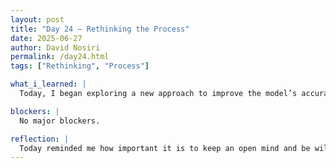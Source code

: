 ```yaml
---
layout: post
title: "Day 24 – Rethinking the Process"
date: 2025-06-27
author: David Nosiri
permalink: /day24.html
tags: ["Rethinking", "Process"]

what_i_learned: |
  Today, I began exploring a new approach to improve the model’s accuracy on the ECG image datasets, based on a suggestion from our graduate mentor, Sudip. He advised me to create a fresh Google Colab notebook separate from the one the team has been using. The idea was to start from scratch and try different techniques—this way, we could either confirm our current process or discover better alternatives. I began implementing this new pipeline and made it up to the signal processing stage. While working through it, I noticed something that might have been done incorrectly in our previous implementation. Although I’m still in the process of verifying it, this discovery could explain part of the model’s low accuracy. If confirmed, I’ll need to revise and update our experimental diagram to reflect the corrected steps. Additionally, we decided to include Ms. Heather in our weekly video presentation. It was nice bringing her into the process, and we made sure she was updated and involved in showcasing our team’s progress. Overall, today was all about experimentation, careful observation, and moving one step closer to a more accurate and reliable model.

blockers: |
  No major blockers.

reflection: |
  Today reminded me how important it is to keep an open mind and be willing to try new approaches. Starting from scratch with a new Colab notebook gave me the chance to really think through each step and question parts of our original process. Even though I haven’t confirmed my discovery yet, noticing a possible mistake shows how much more aware and confident I’ve become in the technical work. It also felt good to include Ms. Heather in our weekly presentation—it made the project feel more connected and team-driven. Overall, I feel like today moved us in a better direction, both technically and collaboratively.
---
```

